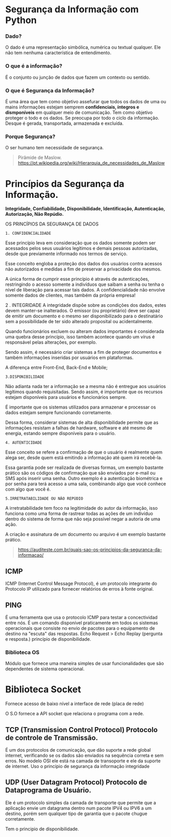 # Segurança da Informação com Python

### Dado?
O dado é uma representação simbólica, numérica ou textual qualquer.
Ele não tem nenhuma característica de entendimento.

### O que é a informação?
É o conjunto ou junção de dados que fazem um contexto ou sentido.

### O que é Segurança da Informação?
É uma área que tem como objetivo assefurar que todos os dados de uma ou mains informações estejam semprem **confidenciais, íntegros e dismponíveis** em qualquer meio de comunicação.
Tem como objetivo proteger o todo e os dados.
Se preocupa por todo o ciclo da informação. Desque é gerada, transportada, armazenada e excluída.

### Porque Segurança?
O ser humano tem necessidade de segurança.
> Pirâmide de Maslow.
> https://pt.wikipedia.org/wiki/Hierarquia_de_necessidades_de_Maslow

# Princípios da Segurança da Informação.

**Integridade, Confiabilidade, Disponibilidade, Identificação, Autenticação, Autorização, Não Repúdio.**

OS PRINCÍPIOS DA SEGURANÇA DE DADOS
 
    1. CONFIDENCIALIDADE
Esse princípio leva em consideração que os dados somente podem ser acessados pelos seus usuários legítimos e demais pessoas autorizadas, desde que previamente informado nos termos de serviço.

Esse conceito engloba a proteção dos dados dos usuários contra acessos não autorizados e medidas a fim de preservar a privacidade dos mesmos.

A única forma de cumprir esse princípio é através de autenticações, restringindo o acesso somente a indivíduos que saibam a senha ou tenha o nível de liberação para acessar tais dados. A confidencialidade não envolve somente dados de clientes, mas também da própria empresa!

 
   2 . INTEGRIDADE
A integridade dispõe sobre as condições dos dados, estes devem manter-se inalterados. O emissor (ou proprietário) deve ser capaz de emitir um documento e o mesmo ser disponibilizado para o destinatário sem a possibilidade de ter sido alterado proposital ou acidentalmente.

Quando funcionários excluem ou alteram dados importantes é considerada uma quebra desse princípio, isso também acontece quando um vírus é responsável pelas alterações, por exemplo.

Sendo assim, é necessário criar sistemas a fim de proteger documentos e também informações inseridas por usuários em plataformas.

A diferença entre Front-End, Back-End e Mobile;

 
    3.DISPONIBILIDADE
Não adianta nada ter a informação se a mesma não é entregue aos usuários legítimos quando requisitadas. Sendo assim, é importante que os recursos estejam disponíveis para usuários e funcionários sempre.

É importante que os sistemas utilizados para armazenar e processar os dados estejam sempre funcionando corretamente.

Dessa forma, considerar sistemas de alta disponibilidade permite que as informações resistam a falhas de hardware, software e até mesmo de energia, estando sempre disponíveis para o usuário.

 
    4. AUTENTICIDADE
Esse conceito se refere a confirmação de que o usuário é realmente quem alega ser, desde quem está emitindo a informação até quem irá recebê-la.

Essa garantia pode ser realizada de diversas formas, um exemplo bastante prático são os códigos de confirmação que são enviados por e-mail ou SMS após inserir uma senha. Outro exemplo é a autenticação biométrica e por senha para terá acesso a uma sala, combinando algo que você conhece com algo que você é.


    5.IRRETRATABILIDADE OU NÃO REPÚDIO
A irretratabilidade tem foco na legitimidade do autor da informação, isso funciona como uma forma de rastrear todas as ações de um indivíduo dentro do sistema de forma que não seja possível negar a autoria de uma ação.

A criação e assinatura de um documento ou arquivo é um exemplo bastante prático.

> https://auditeste.com.br/quais-sao-os-principios-da-seguranca-da-informacao/

## ICMP
ICMP (Internet Control Message Protocol), é um protocolo integrante do Protocolo IP utilizado para fornecer relatórios de erros à fonte original.

## PING
É uma ferramenta que usa o protocolo ICMP para testar a concectividad entre nós. É um comando disponível praticamente em todos os sistemas operacionais que consiste no envio de pacotes para o equipamento de destino na "escuta" das respostas.
Echo Request > Echo Replay (pergunta e resposta.) princípio de disponibilidade.

### Biblioteca OS
Módulo que fornece uma maneira simples de usar funcionalidades que são dependentes de sistema operacional.

# Biblioteca Socket

Fornece acesso de baixo nível a interface de rede (placa de rede)

O S.O fornece a API socket que relaciona o programa com a rede.

## TCP (Transmission Control Protocol) Protocolo de controle de Transmissão.

É um dos protocolos de comunicação, que dão suporte a rede global internet, verificando se os dados são enviados na sequência correta e sem erros.
No modelo OSI ele está na camada de transoporte e ele da suporte de internet.
Uso o princípio de segurança da informação integridade

## UDP (User Datagram Protocol) Protocolo de Dataprograma de Usuário.

Ele é um protocolo simples da camada de transporte que permite que a aplicação envie um datagrama dentro num  pacote IPV4 ou IPV6 a um destino, porém sem qualquer tipo de garantia que o pacote chugue corretamente.

Tem o principio de disponibilidade.